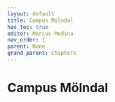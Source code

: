 ```yaml
---
layout: default
title: Campus Mölndal
has_toc: true
editor: Marcus Medina
nav_order: 1
parent: None
grand_parent: Chapters
---
```


# Campus Mölndal
